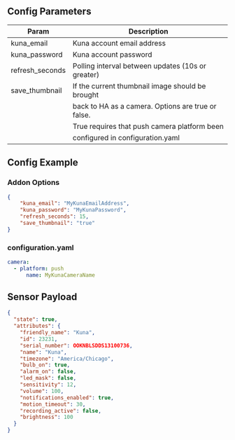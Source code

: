 
## Config Parameters

| Param              | Description                                        |
|--------------------|----------------------------------------------------|
| kuna_email         | Kuna account email address                         |
| kuna_password      | Kuna account password                              |
| refresh_seconds    | Polling interval between updates (10s or greater)  |
| save_thumbnail     | If the current thumbnail image should be brought   |
|                    | back to HA as a camera. Options are true or false. |
|                    | True requires that push camera platform been       |
|                    | configured in configuration.yaml                  |

## Config Example

### Addon Options

```json
{
    "kuna_email": "MyKunaEmailAddress",
    "kuna_password": "MyKunaPassword",
    "refresh_seconds": 15,
	"save_thumbnail": "true"
}
```

### configuration.yaml

```yaml
camera:
  - platform: push
	  name: MyKunaCameraName
```

## Sensor Payload

``` json
{
  "state": true,
  "attributes": {
    "friendly_name": "Kuna",
    "id": 23231,
    "serial_number": OOKNBLSDDS13100736,
    "name": "Kuna",
    "timezone": "America/Chicago",
    "bulb_on": true,
    "alarm_on": false,
    "led_mask": false,
    "sensitivity": 12,
    "volume": 100,
    "notifications_enabled": true,
    "motion_timeout": 30,
    "recording_active": false,
    "brightness": 100
  }
}
```